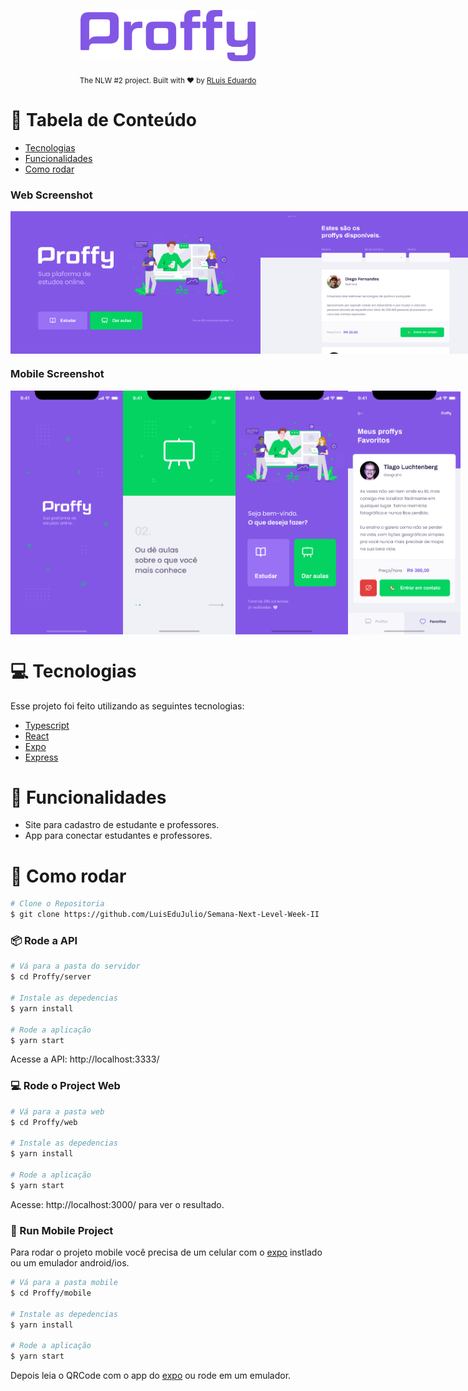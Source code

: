 <p align="center">
   <img src="./.github/logo.png" alt="Proffy" width="280"/>
</p>
<div align="center">
  <sub>The NLW #2 project. Built with ❤︎ by
    <a href="https://github.com/LuisEduJulio">RLuis Eduardo</a>
  </sub>
</div>

# :pushpin: Tabela de Conteúdo

- [Tecnologias](#computer-tecnologias)
- [Funcionalidades](#rocket-funcionalidades)
- [Como rodar](#construction_worker-como-rodar)

### Web Screenshot

<div style="display: flex; flex-direction: 'row'; align-items: 'center';">
   <img src="./.github/web-landing.png" width="400px">
   <img src="./.github/web-list.png" width="400px">
</div>

### Mobile Screenshot

<div style="display: flex; flex-direction: 'row';">
   <img src="./.github/mobile-splash.png" width="180">
   <img src="./.github/mobile-onboarding.png" width="180">
   <img src="./.github/mobile-home.png" width="180">
   <img src="./.github/mobile-favoritos.png" width="180">
</div>

# :computer: Tecnologias

Esse projeto foi feito utilizando as seguintes tecnologias:

- [Typescript](https://www.typescriptlang.org/)
- [React](https://reactjs.org/)
- [Expo](https://expo.io/)
- [Express](https://expressjs.com/)

# :rocket: Funcionalidades

- Site para cadastro de estudante e professores.
- App para conectar estudantes e professores.

# :construction_worker: Como rodar

```bash
# Clone o Repositoria
$ git clone https://github.com/LuisEduJulio/Semana-Next-Level-Week-II
```

### 📦 Rode a API

```bash
# Vá para a pasta do servidor
$ cd Proffy/server

# Instale as depedencias
$ yarn install

# Rode a aplicação
$ yarn start
```

Acesse a API: http://localhost:3333/

### 💻 Rode o Project Web

```bash
# Vá para a pasta web
$ cd Proffy/web

# Instale as depedencias
$ yarn install

# Rode a aplicação
$ yarn start
```

Acesse: http://localhost:3000/ para ver o resultado.

### 📱 Run Mobile Project

Para rodar o projeto mobile você precisa de um celular com o [expo](https://play.google.com/store/apps/details?id=host.exp.exponent) instlado ou um emulador android/ios.

```bash
# Vá para a pasta mobile
$ cd Proffy/mobile

# Instale as depedencias
$ yarn install

# Rode a aplicação
$ yarn start
```

Depois leia o QRCode com o app do [expo](https://play.google.com/store/apps/details?id=host.exp.exponent) ou rode em um emulador.